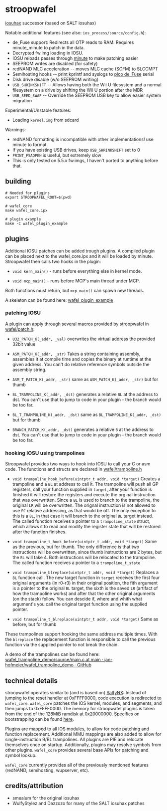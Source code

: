 # stroopwafel

[iosuhax](https://github.com/smealum/iosuhax) successor (based on SALT iosuhax)

Notable additional features (see also: `ios_process/source/config.h`):

- de_Fuse support: Redirects all OTP reads to RAM. Requires minute_minute to patch in the data.
- Decrypted fw.img loading in IOSU.
- IOSU reloads passes through [minute](https://github.com/shinyquagsire23/minute_minute) to make patching easier
- SEEPROM writes are disabled (for safety)
- redNAND MLC acceleration -- moves MLC cache (SCFM) to SLCCMPT
- Semihosting hooks -- print kprintf and syslogs to [pico de_Fuse](https://github.com/shinyquagsire23/wii_u_modchip/tree/main/pico_defuse) serial
- Disk drive disable (w/o SEEPROM writing)
- `USB_SHRINKSHIFT` -- Allows having both the Wii U filesystem and a normal filesystem on a drive by shifting the Wii U portion after the MBR
- `USB_SEED_SWAP` -- Override the SEEPROM USB key to allow easier system migration

Experimental/Unstable features:

- Loading `kernel.img` from sdcard

Warnings:

- redNAND formatting is incompatible with other implementations! use minute to format.
- If you have existing USB drives, keep `USB_SHRINKSHIFT` set to 0
- `PRINT_FSAOPEN` is useful, but extremely slow
- This is only tested on 5.5.x fw.imgs, I haven't ported to anything before that.

## building

```
# Needed for plugins
export STROOPWAFEL_ROOT=$(pwd)

# wafel_core
make wafel_core.ipx

# plugin example
make -C wafel_plugin_example
```

## plugins

Additional IOSU patches can be added trough plugins. A compiled plugin can be placed next to the wafel_core.ipx and it will be loaded by minute. Stroopwafel then calls two hooks in the plugin:

- `void kern_main()` - runs before everything else in kernel mode.

- `void mcp_main()` - runs before MCP's main thread under MCP.

Both functions must return, but `mcp_main()` can spawn new threads.

A skeleton can be found here: [wafel_plugin_example](wafel_plugin_example)

### patching IOSU

A plugin can apply through several macros provided by stroopwafel in [wafel/patch.h](wafel_core/include/wafel/patch.h):

- `U32_PATCH_K(_addr, _val)` overwrites the virtual address the provided 32bit value

- `ASM_PATCH_K(_addr, _str)` Takes a string containing assembly, assembles it at compile time and copies the binary at runtime at the given address. You can't do relative reference symbols outside the assembly string.

- `ASM_T_PATCH_K(_addr, _str)` same as `ASM_PATCH_K(_addr, _str)` but for thumb

- `BL_TRAMPOLINE_K(_addr, _dst)` generates a relative `BL` at the address to dst. You can't use that to jump to code in your plugin - the branch would be too far.

- `BL_T_TRAMPOLINE_K(_addr, _dst)` same as `BL_TRAMPOLINE_K(_addr, _dst)` but for thumb

- `BRANCH_PATCH_K(_addr, _dst)` generates a relative `B` at the address to dst. You can't use that to jump to code in your plugin - the branch would be too far.

### hooking IOSU using trampolines

Stroopwafel provides two ways to hook into IOSU to call your C or asm code. The functions and structs are declared in [wafel/trampoline.h](wafel_core/include/wafel/trampoline.h)

- `void trampoline_hook_before(uintptr_t addr, void *target)` 
  Creates a trampoline and a `BL` at address to call it. The trampoline will push all GP registers, call your function supplied in `target`, after your function is finished it will restore the registers and execute the orginal instruction that was overwritten.
  Since a `BL` is used to branch to the trampoline, the original `LR` will be overwritten. The orignal instruction is not allowed to use `PC` relative addressing, as that would be off. The only exception to this is a `BL`, in that case it will branch to the original `BL` target instead.
  The called function receives a pointer to a `trampoline_state` struct, which allows it to read and modify the register state that will be restored after the function finishes.

- `void trampoline_t_hook_before(uintptr_t addr, void *target)` 
  Same as the previous, but for thumb. The only difference is that two instructions will be overwritten, since thumb instructions are 2 bytes, but the `BL` will take 4. Both instructions will be relocated to the trampoline. The called function receives a pointer to a `trampoline_t_state`

- `void trampoline_blreplace(uintptr_t addr, void *target)`
  Replaces a `BL` function call. The new target function in `target` receives the first four original arguments (in r0-r3) in their original position, the fith argument is a pointer to the original `BL` target, the sixth is the saved `LR` (artifact of how the trampoline works) and after that the other original arguments (on the stack) follow.
  You can descide if, where and whith what argument's you call the original target function using the supplied pointer.

- `void trampoline_t_blreplace(uintptr_t addr, void *target)`
  Same as before, but for thumb

These trampolines support hooking the same address multiple times. With the `blreplace` the replacement function is responsible to call the previous function via the supplied pointer to not break the chain.

A demo of the trampolines can be found here: [wafel_trampoline_demo/source/main.c at main · jan-hofmeier/wafel_trampoline_demo · GitHub](https://github.com/jan-hofmeier/wafel_trampoline_demo/blob/main/source/main.c)

## technical details

stroopwafel operates similar to (and is based on) [SaltyNX](https://github.com/shinyquagsire23/SaltyNX): Instead of jumping to the reset handler at 0xFFFF0000, code execution is redirected to `wafel_core`. `wafel_core` patches the IOS kernel, modules, and segments, and then jumps to 0xFFFF0000. The memory for stroopwafel plugins is taken from the end of the 128MiB ramdisk at 0x20000000. Specifics on bootstrapping can be found [here](https://github.com/shinyquagsire23/minute_minute/blob/master/source/ancast.c#L624).

Plugins are mapped to all IOS modules, to allow for code patching and function replacement. Additional MMU mappings are also added to allow for single-instruction B/BL trampolines. All plugins are PIE and relocate themselves once on startup. Additionally, plugins may resolve symbols from other plugins. `wafel_core` provides several base APIs for patching and symbol lookup.

`wafel_core` currently provides all of the previously mentioned features (redNAND, semihosting, wupserver, etc).

## credits/attribution

- smealum for the original iosuhax
- WulfyStylez and Dazzozo for many of the SALT iosuhax patches
